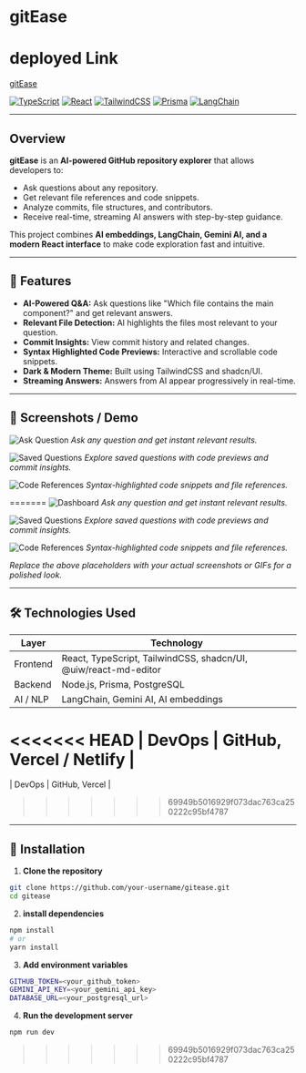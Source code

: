 # gitEase

# deployed Link
[gitEase](git-ease.vercel.app)



[![TypeScript](https://img.shields.io/badge/TypeScript-%23007ACC?style=flat&logo=typescript&logoColor=white)](https://www.typescriptlang.org/)
[![React](https://img.shields.io/badge/React-%2320232a?style=flat&logo=react&logoColor=%2361DAFB)](https://reactjs.org/)
[![TailwindCSS](https://img.shields.io/badge/TailwindCSS-%2338B2AC?style=flat&logo=tailwind-css&logoColor=white)](https://tailwindcss.com/)
[![Prisma](https://img.shields.io/badge/Prisma-%2300C0C0?style=flat&logo=prisma&logoColor=white)](https://www.prisma.io/)
[![LangChain](https://img.shields.io/badge/LangChain-%23FF7F50?style=flat&logo=langchain&logoColor=white)](https://www.langchain.com/)

---

## Overview

**gitEase** is an **AI-powered GitHub repository explorer** that allows developers to:

- Ask questions about any repository.
- Get relevant file references and code snippets.
- Analyze commits, file structures, and contributors.
- Receive real-time, streaming AI answers with step-by-step guidance.

This project combines **AI embeddings, LangChain, Gemini AI, and a modern React interface** to make code exploration fast and intuitive.

---

## 🌟 Features

- **AI-Powered Q&A:** Ask questions like "Which file contains the main component?" and get relevant answers.
- **Relevant File Detection:** AI highlights the files most relevant to your question.
- **Commit Insights:** View commit history and related changes.
- **Syntax Highlighted Code Previews:** Interactive and scrollable code snippets.
- **Dark & Modern Theme:** Built using TailwindCSS and shadcn/UI.
- **Streaming Answers:** Answers from AI appear progressively in real-time.

---

## 🎨 Screenshots / Demo


![Ask Question](https://via.placeholder.com/800x400.png?text=Ask+Question+Card)
*Ask any question and get instant relevant results.*

![Saved Questions](https://via.placeholder.com/800x400.png?text=Saved+Questions)
*Explore saved questions with code previews and commit insights.*

![Code References](https://via.placeholder.com/800x400.png?text=Code+References)
*Syntax-highlighted code snippets and file references.*

=======
![Dashboard](https://github.com/user-attachments/assets/53522097-dace-42f8-97a1-e78bdbdb1439)
*Ask any question and get instant relevant results.*

![Saved Questions](https://github.com/user-attachments/assets/e8be070d-901c-41a5-8811-13de2d51dcc9)
*Explore saved questions with code previews and commit insights.*

![Code References](https://github.com/user-attachments/assets/c8c5b8db-e001-472c-901d-5dcc28856118)
*Syntax-highlighted code snippets and file references.*



*Replace the above placeholders with your actual screenshots or GIFs for a polished look.*

---

## 🛠️ Technologies Used

| Layer | Technology |
|-------|------------|
| Frontend | React, TypeScript, TailwindCSS, shadcn/UI, @uiw/react-md-editor |
| Backend | Node.js, Prisma, PostgreSQL |
| AI / NLP | LangChain, Gemini AI, AI embeddings |
<<<<<<< HEAD
| DevOps | GitHub, Vercel / Netlify |
=======
| DevOps | GitHub, Vercel  |
>>>>>>> 69949b5016929f073dac763ca250222c95bf4787

---

## 🚀 Installation

1. **Clone the repository**

```bash
git clone https://github.com/your-username/gitease.git
cd gitease


```

2. **install dependencies**

```bash
npm install
# or
yarn install

```

3. **Add environment variables**
```bash
GITHUB_TOKEN=<your_github_token>
GEMINI_API_KEY=<your_gemini_api_key>
DATABASE_URL=<your_postgresql_url>
```

4. **Run the development server**
```bash
npm run dev
```
>>>>>>> 69949b5016929f073dac763ca250222c95bf4787
